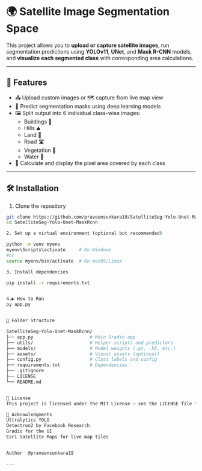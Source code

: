 # 🌍 Satellite Image Segmentation Space

This project allows you to **upload or capture satellite images**, run segmentation predictions using **YOLOv11**, **UNet**, and **Mask R-CNN** models, and **visualize each segmented class** with corresponding area calculations.

---

## 🚀 Features

- 📤 Upload custom images or 🗺️ capture from live map view
- 🧠 Predict segmentation masks using deep learning models
- 🖼️ Split output into 6 individual class-wise images:
  - Buildings 🏢
  - Hills ⛰️
  - Land 🌾
  - Road 🛣️
  - Vegetation 🌳
  - Water 🌊
- 📏 Calculate and display the pixel area covered by each class

---

## 🛠️ Installation

1. Clone the repository
```bash
git clone https://github.com/praveensunkara19/SatelliteSeg-Yolo-Unet-MaskRcnn.git
cd SatelliteSeg-Yolo-Unet-MaskRcnn

2. Set up a virtual environment (optional but recommended)

python -m venv myenv
myenv\Scripts\activate     # On Windows
#or 
source myenv/bin/activate  # On macOS/Linux

3. Install dependencies

pip install -r requirements.txt


4.▶️ How to Run
py app.py


📂 Folder Structure

SatelliteSeg-Yolo-Unet-MaskRcnn/
├── app.py                     # Main Gradio app
├── utils/                     # Helper scripts and predictors
├── models/                    # Model weights (.pt, .h5, etc.)
├── assets/                    # Visual assets (optional)
├── config.py                  # Class labels and config
├── requirements.txt           # Dependencies
├── .gitignore
├── LICENSE
└── README.md


📄 License
This project is licensed under the MIT License – see the LICENSE file for details.

🙌 Acknowledgments
Ultralytics YOLO
Detectron2 by Facebook Research
Gradio for the UI
Esri Satellite Maps for live map tiles


Author  @praveensunkara19 

---

